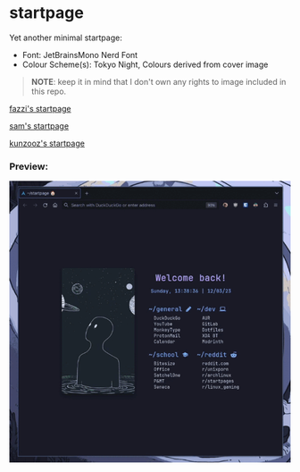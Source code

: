 # startpage

Yet another minimal startpage:
- Font: JetBrainsMono Nerd Font
- Colour Scheme(s): Tokyo Night, Colours derived from cover image

> **NOTE**: keep it in mind that I don't own any rights to image included in this repo.

[fazzi's startpage](https://fazzi.gitlab.io/startpage/fazzi/ "fazzi's startpage")

[sam's startpage](https://fazzi.gitlab.io/startpage/sam/ "sam's startpage")

[kunzooz's startpage](https://fazzi.gitlab.io/startpage/kunzooz/ "kunzooz's startpage")

### Preview:

![img](preview.gif)
